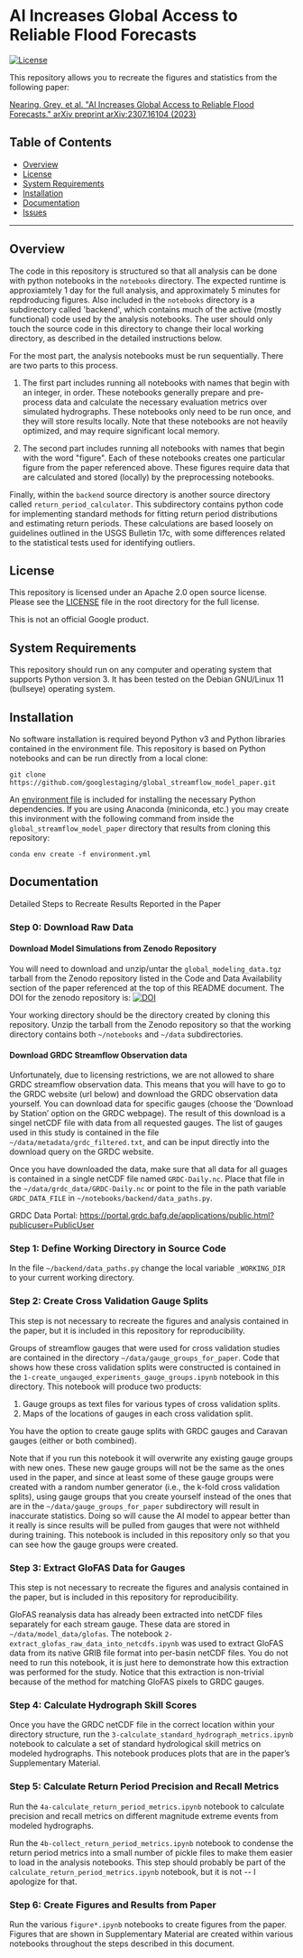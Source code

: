 # AI Increases Global Access to Reliable Flood Forecasts

[![License](https://img.shields.io/badge/License-Apache%202.0-blue.svg)](https://opensource.org/licenses/Apache-2.0)

This repository allows you to recreate the figures and statistics from the following paper:

[Nearing, Grey, et al. "AI Increases Global Access to Reliable Flood Forecasts." arXiv preprint arXiv:2307.16104 (2023)](<https://arxiv.org/abs/2307.16104>)


## Table of Contents
- [Overview](#overview)
- [License](#license)
- [System Requirements](#system-requirements)
- [Installation](#installation)
- [Documentation](#documentation)
- [Issues](https://github.com/googlestaging/global_streamflow_model_paper/issues)

-----

## Overview

The code in this repository is structured so that all analysis can be done with python notebooks in the `notebooks` directory. The expected runtime is approxiamtely 1 day for the full analysis, and approximately 5 minutes for repdroducing figures. Also included in the `notebooks` directory is a subdirectory called 'backend', which contains much of the active (mostly functional) code used by the analysis notebooks. The user should only touch the source code in this directory to change their local working directory, as described in the detailed instructions below. 

For the most part, the analysis notebooks must be run sequentially. There are two parts to this process. 

1) The first part includes running all notebooks with names that begin with an integer, in order. These notebooks generally prepare and pre-process data and calculate the necessary evaluation metrics over simulated hydrographs. These notebooks only need to be run once, and they will store results locally. Note that these notebooks are not heavily optimized, and may require significant local memory.

2) The second part includes running all notebooks with names that begin with the word "figure". Each of these notebooks creates one particular figure from the paper referenced above. These figures require data that are calculated and stored (locally) by the preprocessing notebooks. 

Finally, within the `backend` source directory is another source directory called `return_period_calculator`. This subdirectory contains python code for implementing standard methods for fitting return period distributions and estimating return periods. These calculations are based loosely on guidelines outlined in the USGS Bulletin 17c, with some differences related to the statistical tests used for identifying outliers. 

## License
This repository is licensed under an Apache 2.0 open source license. Please see the [LICENSE](https://github.com/googlestaging/global_streamflow_model_paper/blob/main/LICENSE) file in the root directory for the full license. 

This is not an official Google product.

## System Requirements

This repository should run on any computer and operating system that supports Python version 3. It has been tested on the Debian GNU/Linux 11 (bullseye) operating system.

## Installation

No software installation is required beyond Python v3 and Python libraries contained in the environment file. This repository is based on Python notebooks and can be run directly from a local clone:

`git clone https://github.com/googlestaging/global_streamflow_model_paper.git`

An [environment file](https://github.com/googlestaging/global_streamflow_model_paper/blob/main/environment.yml) is included for installing the necessary Python dependencies. If you are using Anaconda (miniconda, etc.) you may create this invironment with the following command from inside the `global_streamflow_model_paper` directory that results from cloning this repository:

`conda env create -f environment.yml`

## Documentation
Detailed Steps to Recreate Results Reported in the Paper

### Step 0: Download Raw Data

#### Download Model Simulations from Zenodo Repository
You will need to download and unzip/untar the `global_modeling_data.tgz` tarball from the Zenodo repository listed in the Code and Data Availability section of the paper referenced at the top of this README document. The DOI for the zenodo repository is: [![DOI](https://zenodo.org/badge/DOI/10.5281/zenodo.8139380.svg)](https://doi.org/10.5281/zenodo.8139380)

Your working directory should be the directory created by cloning this repository. Unzip the tarball from the Zenodo repository so that the working directory contains both `~/notebooks` and `~/data` subdirectories.

#### Download GRDC Streamflow Observation data
Unfortunately, due to licensing restrictions, we are not allowed to share GRDC streamflow observation data. This means that you will have to go to the GRDC website (url below) and download the GRDC observation data yourself. You can download data for specific gauges (choose the ‘Download by Station’ option on the GRDC webpage). The result of this download is a singel netCDF file with data from all requested gauges. The list of gauges used in this study is contained in the file `~/data/metadata/grdc_filtered.txt`, and can be input directly into the download query on the GRDC website.

Once you have downloaded the data, make sure that all data for all guages is contained in a single netCDF file named `GRDC-Daily.nc`. Place that file in the `~/data/grdc_data/GRDC-Daily.nc` or point to the file in the path variable `GRDC_DATA_FILE` in `~/notebooks/backend/data_paths.py`.

GRDC Data Portal: https://portal.grdc.bafg.de/applications/public.html?publicuser=PublicUser

### Step 1: Define Working Directory in Source Code
In the file `~/backend/data_paths.py` change the local variable `_WORKING_DIR` to your current working directory. 

### Step 2: Create Cross Validation Gauge Splits
This step is not necessary to recreate the figures and analysis contained in the paper, but it is included in this repository for reproducibility. 

Groups of streamflow gauges that were used for cross validation studies are contained in the directory `~/data/gauge_groups_for_paper`. Code that shows how these cross validation splits were constructed is contained in the `1-create_ungauged_experiments_gauge_groups.ipynb` notebook in this directory. This notebook will produce two products:

1) Gauge groups as text files for various types of cross validation splits.
2) Maps of the locations of gauges in each cross validation split.

You have the option to create gauge splits with GRDC gauges and Caravan gauges (either or both combined).

Note that if you run this notebook it will overwrite any existing gauge groups with new ones. These new gauge groups will not be the same as the ones used in the paper, and since at least some of these gauge groups were created with a random number generator (i.e., the k-fold cross validation splits), using gauge groups that you create yourself instead of the ones that are in the `~/data/gauge_groups_for_paper` subdirectory will result in inaccurate statistics. Doing so will cause the AI model to appear better than it really is since results will be pulled from gauges that were not withheld during training. This notebook is included in this repository only so that you can see how the gauge groups were created.

### Step 3: Extract GloFAS Data for Gauges
This step is not necessary to recreate the figures and analysis contained in the paper, but is included in this repository for reproducibility.

GloFAS reanalysis data has already been extracted into netCDF files separately for each stream gauge. These data are stored in `~/data/model_data/glofas`. The notebook `2-extract_glofas_raw_data_into_netcdfs.ipynb` was used to extract GloFAS data from its native GRIB file format into per-basin netCDF files. You do not need to run this notebook, it is just here to demonstrate how this extraction was performed for the study. Notice that this extraction is non-trivial because of the method for matching GloFAS pixels to GRDC gauges.

### Step 4: Calculate Hydrograph Skill Scores
Once you have the GRDC netCDF file in the correct location within your directory structure, run the `3-calculate_standard_hydrograph_metrics.ipynb` notebook to calculate a set of standard hydrological skill metrics on modeled hydrographs. This notebook produces plots that are in the paper’s Supplementary Material.

### Step 5: Calculate Return Period Precision and Recall Metrics
Run the `4a-calculate_return_period_metrics.ipynb` notebook to calculate precision and recall metrics on different magnitude extreme events from modeled hydrographs.

Run the `4b-collect_return_period_metrics.ipynb` notebook to condense the return period metrics into a small number of pickle files to make them easier to load in the analysis notebooks. This step should probably be part of the `calculate_return_period_metrics.ipynb` notebook, but it is not -- I apologize for that. 

### Step 6: Create Figures and Results from Paper
Run the various `figure*.ipynb` notebooks to create figures from the paper. Figures that are shown in Supplementary Material are created within various notebooks throughout the steps described in this document.
